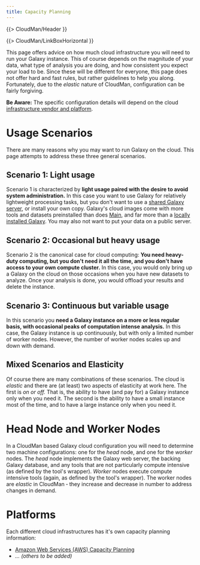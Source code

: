 ```yaml
---
title: Capacity Planning
---
```

{{> CloudMan/Header }}

{{> CloudMan/LinkBoxHorizontal }}

<div class='right'></div>

This page offers advice on how much cloud infrastructure you will need to run your Galaxy instance.  This of course depends on the magnitude of your data, what type of analysis you are doing, and how consistent you expect your load to be.  Since these will be different for everyone, this page does not offer hard and fast rules, but rather guidelines to help you along.  Fortunately, due to the *elastic* nature of CloudMan, configuration can be fairly forgiving.

**Be Aware:** The specific configuration details will depend on the cloud [infrastructure vendor and platform](/src/cloudman/capacity-planning/index.md#platforms).

# Usage Scenarios

There are many reasons why you may want to run Galaxy on the cloud.  This page attempts to address these three general scenarios.

## Scenario 1: Light usage

Scenario 1 is characterized by **light usage paired with the desire to avoid system administration.**  In this case you want to use Galaxy for relatively lightweight processing tasks, but you don't want to use a [shared Galaxy server](/src/public-galaxy-servers/index.md), or install your own copy.  Galaxy's cloud images come with more tools and datasets preinstalled than does [Main](/src/main/index.md), and far more than a [locally installed Galaxy](/src/admin/get-galaxy/index.md).  You may also not want to put your data on a public server.

## Scenario 2: Occasional but heavy usage

Scenario 2 is the canonical case for cloud computing: **You need heavy-duty computing, but you don't need it all the time, and you don't have access to your own compute cluster.** In this case, you would only bring up a Galaxy on the cloud on those occasions when you have new datasets to analyze.  Once your analysis is done, you would offload your results and delete the instance.

## Scenario 3: Continuous but variable usage

In this scenario you **need a Galaxy instance on a more or less regular basis, with occasional peaks of computation intense analysis.**  In this case, the Galaxy instance is up continuously, but with only a limited number of worker nodes.  However, the number of worker nodes scales up and down with demand.

## Mixed Scenarios and Elasticity

Of course there are many combinations of these scenarios.  The cloud is *elastic* and there are (at least) two aspects of elasticity at work here.  The first is *on or off.*  That is, the ability to have (and pay for) a Galaxy instance only when you need it.  The second is the ability to have a small instance most of the time, and to have a large instance only when you need it.

# Head Node and Worker Nodes

In a CloudMan based Galaxy cloud configuration you will need to determine two machine configurations: one for the *head* node, and one for the *worker* nodes.  The *head* node implements the Galaxy web server, the backing Galaxy database, and any tools that are not particularly compute intensive (as defined by the tool's wrapper).  *Worker* nodes execute compute intensive tools (again, as defined by the tool's wrapper).  The worker nodes are *elastic* in CloudMan ‐ they increase and decrease in number to address changes in demand.

# Platforms

Each different cloud infrastructures has it's own capacity planning information:
* [Amazon Web Services (AWS) Capacity Planning](/src/cloudman/aws/capacity-planning/index.md)
* *... (others to be added)*
